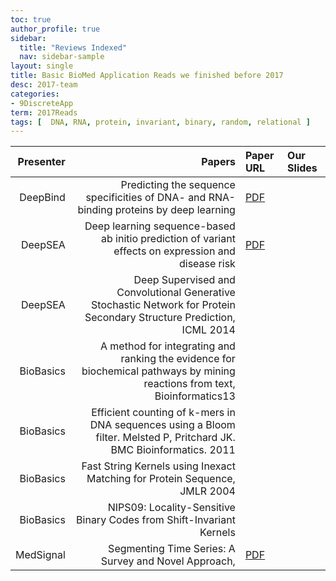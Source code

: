 ```yaml
---
toc: true
author_profile: true
sidebar:
  title: "Reviews Indexed"
  nav: sidebar-sample
layout: single
title: Basic BioMed Application Reads we finished before 2017 
desc: 2017-team
categories:
- 9DiscreteApp
term: 2017Reads
tags: [  DNA, RNA, protein, invariant, binary, random, relational ]
---
```



| Presenter | Papers | Paper URL|  Our Slides |
| -----: | -------------------------------------: | :----- | :----- |
| DeepBind | Predicting the sequence specificities of DNA- and RNA-binding proteins by deep learning |  [PDF](https://www.nature.com/articles/nbt.3300) |  |
| DeepSEA | Deep learning sequence-based ab initio prediction of variant effects on expression and disease risk | [PDF](https://www.nature.com/articles/s41588-018-0160-6) |  |
| DeepSEA | Deep Supervised and Convolutional Generative Stochastic Network for Protein Secondary Structure Prediction, ICML 2014 |  |  |
| BioBasics | A method for integrating and ranking the evidence for biochemical pathways by mining reactions from text, Bioinformatics13 |  |  |
| BioBasics | Efficient counting of k-mers in DNA sequences using a Bloom filter. Melsted P, Pritchard JK. BMC Bioinformatics. 2011 | |  |
| BioBasics | Fast String Kernels using Inexact Matching for Protein Sequence, JMLR 2004 |  |  |
| BioBasics | NIPS09: Locality-Sensitive Binary Codes from Shift-Invariant Kernels |  |  |
| MedSignal | Segmenting Time Series: A Survey and Novel Approach, | [PDF](http://www.ics.uci.edu/~pazzani/Publications/survey.pdf) |  |


